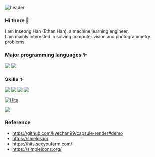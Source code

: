 ![header](https://capsule-render.vercel.app/api?type=waving&color=auto&height=300&section=header&text=EthanHistory&fontSize=60&desc=Top-down%20learning%20for%20fun,%20bottom-up%20learning%20for%20logic&fontAlignY=40)
### Hi there 👋
I am Inseong Han (Ethan Han), a machine learning engineer.  
I am mainly interested in solving computer vision and photogrammetry problems.


### 
### Major programming languages ✨
<img src="https://img.shields.io/badge/Python-3766AB?style=for-the-badge&logo=Python&logoColor=white"/></a>
<img src="https://img.shields.io/badge/C++-3766AB?style=for-the-badge"/></a>

### Skills ✨
<img src="https://img.shields.io/badge/Docker-2496ED?style=for-the-badge&logo=Docker&logoColor=white"/></a>
<img src="https://img.shields.io/badge/Nsight System-76B900?style=for-the-badge&logo=NVIDIA&logoColor=white"/></a>
<img src="https://img.shields.io/badge/OpenCV-5C3EE8?style=for-the-badge&logo=OpenCV&logoColor=white"/></a>
<img src="https://img.shields.io/badge/Kubeflow-2496ED?style=for-the-badge"/></a>

<!-- https://hits.seeyoufarm.com/ --> 
[![Hits](https://hits.seeyoufarm.com/api/count/incr/badge.svg?url=https%3A%2F%2Fgithub.com%2FEthanHistory%2FEthanHistory&count_bg=%2379C83D&title_bg=%23555555&icon=github.svg&icon_color=%23E7E7E7&title=hits&edge_flat=false)](https://hits.seeyoufarm.com)

<img src="https://img.shields.io/badge/LinkedIn-0A66C2?style=for-the-badge&logo=LinkedIn&logoColor=white&?link=https://www.linkedin.com/in/inseong-han/&link=https://www.linkedin.com/in/inseong-han/"/></a>

<!--
**EthanHistory/EthanHistory** is a ✨ _special_ ✨ repository because its `README.md` (this file) appears on your GitHub profile.

Here are some ideas to get you started:

- 🔭 I’m currently working on ...
- 🌱 I’m currently learning ...
- 👯 I’m looking to collaborate on ...
- 🤔 I’m looking for help with ...
- 💬 Ask me about ...
- 📫 How to reach me: ...
- 😄 Pronouns: ...
- ⚡ Fun fact: ...
-->

### Reference
- https://github.com/kyechan99/capsule-render#demo
- https://shields.io/
- https://hits.seeyoufarm.com/
- https://simpleicons.org/
